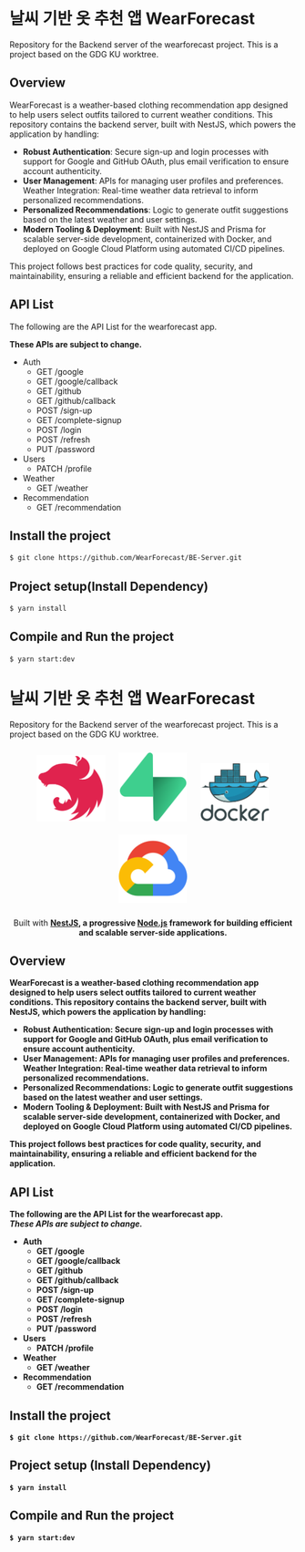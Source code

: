 # 날씨 기반 옷 추천 앱 WearForecast
Repository for the Backend server of the wearforecast project.
This is a project based on the GDG KU worktree.

<!-- <p align="center">
  <a href="http://nestjs.com/" target="blank"><img src="https://nestjs.com/img/logo-small.svg" width="120" alt="Nest Logo" /></a>
</p> -->

<!-- [circleci-image]: https://img.shields.io/circleci/build/github/nestjs/nest/master?token=abc123def456
[circleci-url]: https://circleci.com/gh/nestjs/nest
<p align="center"><a href=https://github.com/nestjs/nest><strong>NestJS</a></p>
<p align="center">A progressive <a href="http://nodejs.org" target="_blank">Node.js</a> framework for building efficient and scalable server-side applications.</p> -->

## Overview
WearForecast is a weather-based clothing recommendation app designed to help users select outfits tailored to current weather conditions. This repository contains the backend server, built with NestJS, which powers the application by handling:

- **Robust Authentication**: Secure sign-up and login processes with support for Google and GitHub OAuth, plus email verification to ensure account authenticity.
- **User Management**: APIs for managing user profiles and preferences.
Weather Integration: Real-time weather data retrieval to inform personalized recommendations.
- **Personalized Recommendations**: Logic to generate outfit suggestions based on the latest weather and user settings.
- **Modern Tooling & Deployment**: Built with NestJS and Prisma for scalable server-side development, containerized with Docker, and deployed on Google Cloud Platform using automated CI/CD pipelines.

This project follows best practices for code quality, security, and maintainability, ensuring a reliable and efficient backend for the application.

## API List
The following are the API List for the wearforecast app.

**These APIs are subject to change.**
- Auth 
    - GET /google
    - GET /google/callback
    - GET /github
    - GET /github/callback
    - POST /sign-up
    - GET /complete-signup
    - POST /login
    - POST /refresh
    - PUT /password
- Users
    - PATCH /profile
- Weather
    - GET /weather
- Recommendation
    - GET /recommendation

## Install the project

```bash
$ git clone https://github.com/WearForecast/BE-Server.git
```

## Project setup(Install Dependency)

```bash
$ yarn install
```

## Compile and Run the project

```bash
$ yarn start:dev
```


<h1>날씨 기반 옷 추천 앱 WearForecast</h1>
<p>
  Repository for the Backend server of the wearforecast project.
  This is a project based on the GDG KU worktree.
</p>

<p align="center">
  <img src="./images/Nestjs_logo.svg" alt="NestJS Logo" width="120" style="margin: 10px;">
  <img src="./images/supabase-icon.svg" alt="Supabase Logo" width="120" style="margin: 10px;">
  <img src="./images/docker-official.svg" alt="Docker Logo" width="120" style="margin: 10px;">
  <img src="./images/google_cloud-icon.svg" alt="GCP Logo" width="120" style="margin: 10px;">
</p>

<p align="center">Built with <a href=https://github.com/nestjs/nest><strong>NestJS</a>, a progressive <a href="http://nodejs.org" target="_blank">Node.js</a> framework for building efficient and scalable server-side applications.</p>

<h2>Overview</h2>
<p>
  WearForecast is a weather-based clothing recommendation app designed to help users select outfits
  tailored to current weather conditions. This repository contains the backend server, built with
  NestJS, which powers the application by handling:
</p>

<ul>
  <li>
    <strong>Robust Authentication:</strong> Secure sign-up and login processes with support for
    Google and GitHub OAuth, plus email verification to ensure account authenticity.
  </li>
  <li>
    <strong>User Management:</strong> APIs for managing user profiles and preferences.
    Weather Integration: Real-time weather data retrieval to inform personalized recommendations.
  </li>
  <li>
    <strong>Personalized Recommendations:</strong> Logic to generate outfit suggestions based on the latest
    weather and user settings.
  </li>
  <li>
    <strong>Modern Tooling &amp; Deployment:</strong> Built with NestJS and Prisma for scalable
    server-side development, containerized with Docker, and deployed on Google Cloud Platform
    using automated CI/CD pipelines.
  </li>
</ul>

<p>
  This project follows best practices for code quality, security, and maintainability, ensuring a
  reliable and efficient backend for the application.
</p>

<h2>API List</h2>
<p>
  The following are the API List for the wearforecast app.<br>
  <em>These APIs are subject to change.</em>
</p>

<ul>
  <li>
    <strong>Auth</strong>
    <ul>
      <li>GET /google</li>
      <li>GET /google/callback</li>
      <li>GET /github</li>
      <li>GET /github/callback</li>
      <li>POST /sign-up</li>
      <li>GET /complete-signup</li>
      <li>POST /login</li>
      <li>POST /refresh</li>
      <li>PUT /password</li>
    </ul>
  </li>
  <li>
    <strong>Users</strong>
    <ul>
      <li>PATCH /profile</li>
    </ul>
  </li>
  <li>
    <strong>Weather</strong>
    <ul>
      <li>GET /weather</li>
    </ul>
  </li>
  <li>
    <strong>Recommendation</strong>
    <ul>
      <li>GET /recommendation</li>
    </ul>
  </li>
</ul>

<h2>Install the project</h2>
<pre><code>$ git clone https://github.com/WearForecast/BE-Server.git</code></pre>

<h2>Project setup (Install Dependency)</h2>
<pre><code>$ yarn install</code></pre>

<h2>Compile and Run the project</h2>
<pre><code>$ yarn start:dev</code></pre>

